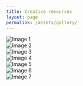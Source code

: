 ```yaml
---
title: Creative resources
layout: page
permalink: /assets/gallery/
---
```

<div class="gallery">
  <div class="gallery-item">
    <img src="{{ '/assets/gallery/image1.jpeg' | relative_url }}" alt="Image 1">
  </div>
  <div class="gallery-item">
    <img src="{{ '/assets/gallery/image2.jpg' | relative_url }}" alt="Image 2">
  </div>
  <div class="gallery-item">
    <img src="{{ '/assets/gallery/image3.png' | relative_url }}" alt="Image 3">
  </div>
   <div class="gallery-item">
    <img src="{{ '/assets/gallery/image4.jpg' | relative_url }}" alt="Image 4">
      <div class="gallery-item">
    <img src="{{ '/assets/gallery/image5.png' | relative_url }}" alt="Image 5">
         <div class="gallery-item">
    <img src="{{ '/assets/gallery/image6.png' | relative_url }}" alt="Image 6">
            <div class="gallery-item">
    <img src="{{ '/assets/gallery/image7.jpg' | relative_url }}" alt="Image 7">
  <!-- Add more images as needed -->
</div>
